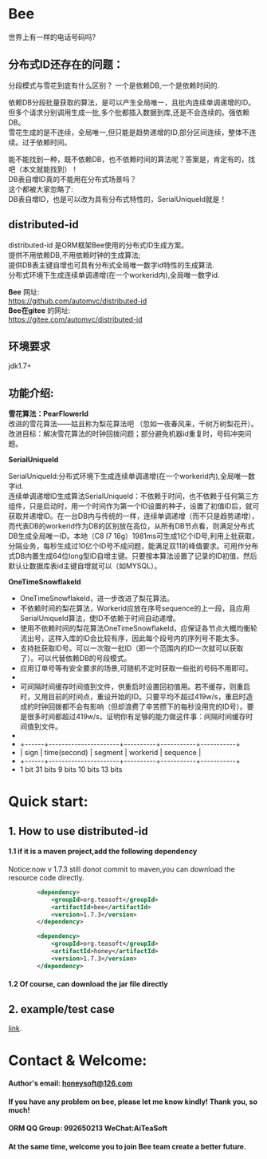 
Bee
=========
世界上有一样的电话号码吗?	

## 分布式ID还存在的问题：  
分段模式与雪花到底有什么区别？	
一个是依赖DB,一个是依赖时间的.		

依赖DB分段批量获取的算法，是可以产生全局唯一，且批内连续单调递增的ID。但多个请求分别调用生成一批,多个批都插入数据到库,还是不会连续的。强依赖DB。	
雪花生成的是不连续，全局唯一,但只能是趋势递增的ID,部分区间连续，整体不连续。过于依赖时间。	

能不能找到一种，既不依赖DB，也不依赖时间的算法呢？答案是，肯定有的，找吧（本文就能找到）！	
DB表自增ID真的不能用在分布式场景吗？	
这个都被大家忽略了:	
DB表自增ID，也是可以改为具有分布式特性的，SerialUniqueId就是！	

## distributed-id
distributed-id 是ORM框架Bee使用的分布式ID生成方案。	
提供不用依赖DB,不用依赖时钟的生成算法;	
提供DB表主键自增也可具有分布式全局唯一数字id特性的生成算法.	
分布式环境下生成连续单调递增(在一个workerid内),全局唯一数字id.	

**Bee** 网址:  
https://github.com/automvc/distributed-id  
**Bee在gitee** 的网址:  
https://gitee.com/automvc/distributed-id

## 环境要求  
jdk1.7+

## 功能介绍: 

**雪花算法：PearFlowerId**  
改进的雪花算法——姑且称为梨花算法吧  （忽如一夜春风来，千树万树梨花开）。	
改进目标：解决雪花算法的时钟回拨问题；部分避免机器id重复时，号码冲突问题。	

**SerialUniqueId**  

SerialUniqueId:分布式环境下生成连续单调递增(在一个workerid内),全局唯一数字id.		
连续单调递增ID生成算法SerialUniqueId：不依赖于时间，也不依赖于任何第三方组件，只是启动时，用一个时间作为第一个ID设置的种子，设置了初值ID后，就可获取并递增ID。在一台DB内与传统的一样，连续单调递增（而不只是趋势递增），而代表DB的workerid作为DB的区别放在高位，从所有DB节点看，则满足分布式DB生成全局唯一ID。本地（C8 I7 16g）1981ms可生成1亿个ID号,利用上批获取，分隔业务，每秒生成过10亿个ID号不成问题，能满足双11的峰值要求。可用作分布式DB内置生成64位long型ID自增主键。只要按本算法设置了记录的ID初值，然后默认让数据库表id主键自增就可以（如MYSQL）。	

**OneTimeSnowflakeId**  
 * OneTimeSnowflakeId，进一步改进了梨花算法。	
 * 不依赖时间的梨花算法，Workerid应放在序号sequence的上一段，且应用SerialUniqueId算法，使ID不依赖于时间自动递增。	
 * 使用不依赖时间的梨花算法OneTimeSnowflakeId，应保证各节点大概均衡轮流出号，这样入库的ID会比较有序，因此每个段号内的序列号不能太多。	
 * 支持批获取ID号。可以一次取一批ID（即一个范围内的ID一次就可以获取了）。可以代替依赖DB的号段模式。	
 * 应用订单号等有安全要求的场景,可随机不定时获取一些批的号码不用即可。	
 * 
 * 可间隔时间缓存时间值到文件，供重启时设置回初值用。若不缓存，则重启时，又用目前的时间点，重设开始的ID。只要平均不超过419w/s，重启时造成的时钟回拨都不会有影响（但却浪费了辛苦攒下的每秒没用完的ID号）。要是很多时间都超过419w/s，证明你有足够的能力做这件事：间隔时间缓存时间值到文件。	
 * 
 * +------+----------------------+----------+-----------+-----------+
 * | sign |     time(second)     | segment  | workerid  | sequence  |
 * +------+----------------------+----------+-----------+-----------+
 *   1 bit        31 bits           9 bits     10 bits     13 bits


Quick start:
=========	
## 1. How to use distributed-id  
#### 1.1 if it is a maven project,add the following dependency  
Notice:now v 1.7.3 still donot commit to maven,you can download the resource code  directly.  
```xml
		<dependency>
			<groupId>org.teasoft</groupId>
			<artifactId>bee</artifactId>
			<version>1.7.3</version>
		</dependency>

		<dependency>
			<groupId>org.teasoft</groupId>
			<artifactId>honey</artifactId>
			<version>1.7.3</version>
		</dependency>
```

#### 1.2  Of course, can download the jar file directly  
	
## 2. example/test case  
   [link](../../../bee-exam/tree/master/src/main/java/org/teasoft/exam/bee/distribution).  
       
  
Contact & Welcome:
=========	
#### Author's email:    honeysoft@126.com  
#### If you have any problem on bee, please let me know kindly! Thank you, so much!  
#### ORM QQ Group: 992650213     WeChat:AiTeaSoft  
#### At the same time, welcome you to join Bee team create a better future. 
